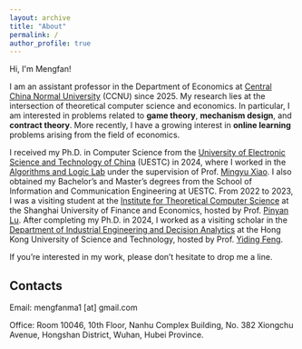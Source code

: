 ```yaml
---
layout: archive
title: "About"
permalink: /
author_profile: true
---
```

Hi, I'm Mengfan! 

I am an assistant professor in the Department of Economics at [Central China Normal University](https://english.ccnu.edu.cn/) (CCNU) since 2025. My research lies at the intersection of theoretical computer science and economics. In particular, I am interested in problems related to **game theory**, **mechanism design**, and **contract theory**. More recently, I have a growing interest in **online learning** problems arising from the field of economics.

I received my Ph.D. in Computer Science from the [University of Electronic Science and Technology of China](https://www.uestc.edu.cn/) (UESTC) in 2024, where I worked in the [Algorithms and Logic Lab](https://tcsuestc.com/) under the supervision of Prof. [Mingyu Xiao](https://sites.google.com/site/myxiao/). I also obtained my Bachelor’s and Master’s degrees from the School of Information and Communication Engineering at UESTC. From 2022 to 2023, I was a visiting student at the [Institute for Theoretical Computer Science](https://itcs.sufe.edu.cn/) at the Shanghai University of Finance and Economics, hosted by Prof. [Pinyan Lu](http://pinyanlu.com/). After completing my Ph.D. in 2024, I worked as a visiting scholar in the [Department of Industrial Engineering and Decision Analytics](https://ieda.ust.hk/eng/index.php) at the Hong Kong University of Science and Technology, hosted by Prof. [Yiding Feng](https://www.ydfeng.us/).

If you’re interested in my work, please don’t hesitate to drop me a line.

## Contacts
Email: mengfanma1 [at] gmail.com

Office: Room 10046, 10th Floor, Nanhu Complex Building, No. 382 Xiongchu Avenue, Hongshan District, Wuhan, Hubei Province.